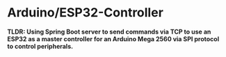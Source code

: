 # Arduino/ESP32-Controller

<b>TLDR: Using Spring Boot server to send commands via TCP to use an ESP32 as a master controller for an Arduino Mega 2560 via SPI protocol to control peripherals.<b>
